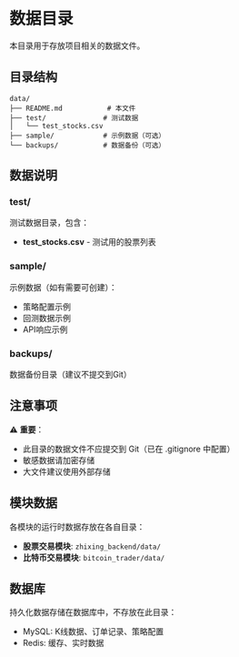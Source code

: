 # 数据目录

本目录用于存放项目相关的数据文件。

## 目录结构

```
data/
├── README.md           # 本文件
├── test/              # 测试数据
│   └── test_stocks.csv
├── sample/            # 示例数据（可选）
└── backups/           # 数据备份（可选）
```

## 数据说明

### test/

测试数据目录，包含：
- **test_stocks.csv** - 测试用的股票列表

### sample/

示例数据（如有需要可创建）：
- 策略配置示例
- 回测数据示例
- API响应示例

### backups/

数据备份目录（建议不提交到Git）

## 注意事项

⚠️ **重要**：
- 此目录的数据文件不应提交到 Git（已在 .gitignore 中配置）
- 敏感数据请加密存储
- 大文件建议使用外部存储

## 模块数据

各模块的运行时数据存放在各自目录：

- **股票交易模块**: `zhixing_backend/data/`
- **比特币交易模块**: `bitcoin_trader/data/`

## 数据库

持久化数据存储在数据库中，不存放在此目录：
- MySQL: K线数据、订单记录、策略配置
- Redis: 缓存、实时数据

